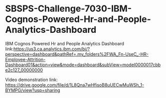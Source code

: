 # SBSPS-Challenge-7030-IBM-Cognos-Powered-Hr-and-People-Analytics-Dashboard
IBM Cognos Powered Hr and People Analytics Dashboard link:https://us3.ca.analytics.ibm.com/bi/?perspective=dashboard&pathRef=.my_folders%2FWA_Fn-UseC_-HR-Employee-Attrition-Dashboard01&action=view&mode=dashboard&subView=model0000017cbbe2c127_00000000


Video demonstration link:
https://drive.google.com/file/d/1L8Qna7wHfisoB8uUECwMuWSh_1-BYMPG/view?usp=sharing
